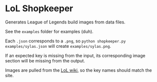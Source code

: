 # LoL Shopkeeper

Generates League of Legends build images from data files.

See the `examples` folder for examples (duh).

Each `.json` corresponds to a `.png`, so `python shopkeeper.py examples/sylas.json` will create `examples/sylas.png`.

If an expected key is missing from the input, its corresponding image section will be missing from the output.

Images are pulled from the [LoL wiki](https://leagueoflegends.fandom.com/wiki), so the key names should match the site.
